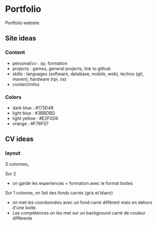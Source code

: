 # Portfolio

Portfolio website

## Site ideas

### Content

- personal/cv : xp, formation
- projects : games, general projects, link to github
- skills : languages (software, database, mobile, web), techno (git, maven), hardware (rpi, os)
- contact/infos

### Colors

- dark blue : #173D48
- light blue : #3BBDBD
- light yellow : #E2F0D6
- orange : #F76F07


## CV ideas

### layout

3 colonnes,

Sur 2
- on garde les experiences + formation avec le format boites

Sur 1 colonne, on fait des fonds carrés (gris et blanc)
- on met les coordonnées avec un fond carré différent mais en dehors d'une boite.
- Les compétences on les met sur un background carré de couleur différente

